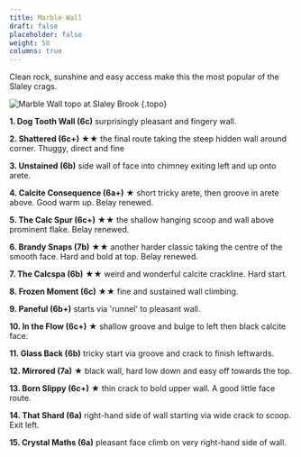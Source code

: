 ```yaml
---
title: Marble Wall
draft: false
placeholder: false
weight: 50
columns: true
---
```



Clean rock, sunshine and easy access make this the most popular of the Slaley crags.


![Marble Wall topo at Slaley Brook](/img/peak/matlock/slaley-brook-marble-wall.jpg)
{.topo}

**1. Dog Tooth Wall (6c)** surprisingly pleasant and fingery wall.

**2. Shattered (6c+)** &starf;&starf; the final route taking the steep hidden wall around corner. Thuggy, direct and fine

**3. Unstained (6b)** side wall of face into chimney exiting left and up onto arete.

**4. Calcite Consequence (6a+)** &starf;  short tricky arete, then groove in arete above. Good warm up. Belay renewed.

**5. The Calc Spur (6c+)** &starf;&starf; the shallow hanging scoop and wall above prominent flake. Belay renewed.

**6. Brandy Snaps (7b)** &starf;&starf; another harder classic taking the centre of the smooth face. Hard and bold at top. Belay renewed.

**7. The Calcspa (6b)** &starf;&starf; weird and wonderful calcite crackline. Hard start.

**8. Frozen Moment (6c)** &starf;&starf; fine and sustained wall climbing.

**9. Paneful (6b+)** starts via 'runnel' to pleasant wall.

**10. In the Flow (6c+)** &starf;  shallow groove and bulge to left then black calcite face.

**11. Glass Back (6b)** tricky start via groove and crack to finish leftwards.

**12. Mirrored (7a)** &starf;  black wall, hard low down and easy off towards the top.

**13. Born Slippy (6c+)** &starf;  thin crack to bold upper wall. A good little face route.

**14. That Shard (6a)** right-hand side of wall starting via wide crack to scoop. Exit left.

**15. Crystal Maths (6a)** pleasant face climb on very right-hand side of wall.














